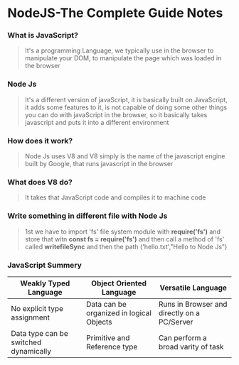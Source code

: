 # NodeJS-The Complete Guide Notes 


### What is JavaScript?

> It's a programming Language, we typically use in the browser to manipulate your DOM, to manipulate the page which was loaded in the browser

### Node Js

> It's a different version of javaScript, it is basically built on JavaScript, it adds some features to it, is not capable of doing some other things you can do with javaScript in the browser, so it basically takes javascript and puts it into a different environment 

### How does it work?

> Node Js uses V8 and V8 simply is the name of the javascript engine built by Google, that runs javascript in the browser

### What does V8 do?

> It takes that JavaScript code and compiles it to machine code

### Write something in different file with Node Js

> 1st we have to import 'fs' file system module with **require('fs')** and store that witn
> **const fs = require('fs')**
>and then call a method of 'fs' called **writefileSync** and then the path ('hello.txt',"Hello to Node Js")

### JavaScript Summery

|Weakly Typed Language|Object Oriented Language|Versatile Language|
|---------------------|------------------------|------------------|
|No explicit type assignment|Data can be organized in logical Objects|Runs in Browser and directly on a PC/Server|
|Data type can be switched dynamically|Primitive and Reference type|Can perform a broad varity of task|
